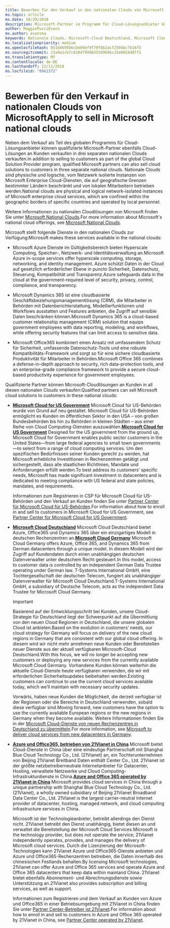 ```yaml
---
title: Bewerben für den Verkauf in den nationalen Clouds von Microsoft | Partner Center
ms.topic: article
ms.date: 10/29/2018
description: Microsoft-Partner im Programm für Cloud-Lösungsanbieter können an Kunden verkaufen, die in unterstützten nationalen Clouds registriert sind.
author: MaggiePucciEvans
ms.author: evansma
keywords: Nationale Clouds, Microsoft-Cloud Deutschland, Microsoft Cloud for US Government, 21Vianet, Microsoft Cloud China
ms.localizationpriority: medium
ms.openlocfilehash: 851b8695b6cb409ef9f70f8b2acf2504bc7b16f5
ms.sourcegitcommit: 13a9a1cb7c810479998353d969bc15e0654d8ff1
ms.translationtype: MT
ms.contentlocale: de-DE
ms.lasthandoff: 12/11/2018
ms.locfileid: "8962372"
---
```

# <a name="apply-to-sell-in-microsoft-national-clouds"></a><span data-ttu-id="5afd8-104">Bewerben für den Verkauf in nationalen Clouds von Microsoft</span><span class="sxs-lookup"><span data-stu-id="5afd8-104">Apply to sell in Microsoft national clouds</span></span>

<span data-ttu-id="5afd8-105">Neben dem Verkauf als Teil des globalen Programms für Cloud-Lösungsanbieter können qualifizierte Microsoft-Partner ebenfalls Cloud-Lösungen an Kunden verkaufen in drei separaten nationalen Clouds verkaufen.</span><span class="sxs-lookup"><span data-stu-id="5afd8-105">In addition to selling to customers as part of the global Cloud Solution Provider program, qualified Microsoft partners can also sell cloud solutions to customers in three separate national clouds.</span></span> <span data-ttu-id="5afd8-106">Nationale Clouds sind physische und logische, vom Netzwerk isolierte Instanzen von Microsoft Enterprise Cloud-Diensten, die auf geografische Grenzen bestimmter Ländern beschränkt und von lokalen Mitarbeitern betrieben werden.</span><span class="sxs-lookup"><span data-stu-id="5afd8-106">National clouds are physical and logical network-isolated instances of Microsoft enterprise cloud services, which are confined within the geographic borders of specific countries and operated by local personnel.</span></span> 

<span data-ttu-id="5afd8-107">Weitere Informationen zu nationalen Cloudlösungen von Microsoft finden Sie unter [Microsoft National Clouds](https://www.microsoft.com/trustcenter/cloudservices/nationalcloud).</span><span class="sxs-lookup"><span data-stu-id="5afd8-107">For more information about Microsoft's national cloud offerings, see [Microsoft National Clouds](https://www.microsoft.com/trustcenter/cloudservices/nationalcloud).</span></span>

<span data-ttu-id="5afd8-108">Microsoft stellt folgende Dienste in den nationalen Clouds zur Verfügung:</span><span class="sxs-lookup"><span data-stu-id="5afd8-108">Microsoft makes these services available in the national clouds:</span></span>

-   <span data-ttu-id="5afd8-109">Microsoft Azure Dienste im Gültigkeitsbereich bieten Hyperscale Computing, Speicher-, Netzwerk- und Identitätsverwaltung an.</span><span class="sxs-lookup"><span data-stu-id="5afd8-109">Microsoft Azure in-scope services offer hyperscale computing, storage, networking, and identity management.</span></span> <span data-ttu-id="5afd8-110">Azure schützt Daten in der Cloud auf gesetzlich erforderlicher Ebene in puncto Sicherheit, Datenschutz, Steuerung, Kompatibilität und Transparenz.</span><span class="sxs-lookup"><span data-stu-id="5afd8-110">Azure safeguards data in the cloud at the government-required level of security, privacy, control, compliance, and transparency.</span></span>

-   <span data-ttu-id="5afd8-111">Microsoft Dynamics 365 ist eine cloudbasierte Geschäftsbeziehungsmanagementlösung (CRM), die Mitarbeiter in Behörden mit Datenberichterstattung, Modellierfunktionen und Workflows ausstatten und Features anbieten, die Zugriff auf sensible Daten beschränken können.</span><span class="sxs-lookup"><span data-stu-id="5afd8-111">Microsoft Dynamics 365 is a cloud-based customer relationship management (CRM) solution that equips government employees with data reporting, modeling, and workflows, while offering security features that can limit access to sensitive data.</span></span>

-   <span data-ttu-id="5afd8-112">Microsoft Office365 kombiniert einen Ansatz mit umfassendem Schutz für Sicherheit, umfassende Datenschutz-Tools und eine robuste Kompatibilitäts-Framework und sorgt so für eine sichere cloudbasierte Produktivität für Mitarbeiter in Behörden.</span><span class="sxs-lookup"><span data-stu-id="5afd8-112">Microsoft Office 365 combines a defense-in-depth approach to security, rich data-protection tools, and an enterprise-grade compliance framework to provide a secure cloud-based productivity experience for government employees.</span></span>

<span data-ttu-id="5afd8-113">Qualifizierte Partner können Microsoft-Cloudlösungen an Kunden in all diesen nationalen Clouds verkaufen:</span><span class="sxs-lookup"><span data-stu-id="5afd8-113">Qualified partners can sell Microsoft cloud solutions to customers in these national clouds:</span></span>

-   <span data-ttu-id="5afd8-114">[**Microsoft Cloud for US Government**](https://www.microsoft.com/trustcenter/cloudservices/nationalcloud#Microsoft_Cloud_for_US) Microsoft Cloud für US-Behörden wurde von Grund auf neu gestaltet. Microsoft Cloud für US-Behörden ermöglicht es Kunden im öffentlichen Sektor in den USA – von großen Bundesbehörden bis hin zu Behörden in kleinen Städten – aus einer Reihe von Cloud Computing-Diensten auszuwählen.</span><span class="sxs-lookup"><span data-stu-id="5afd8-114">[**Microsoft Cloud for US Government**](https://www.microsoft.com/trustcenter/cloudservices/nationalcloud#Microsoft_Cloud_for_US) Designed for the US government from the ground up, Microsoft Cloud for Government enables public sector customers in the United States—from large federal agencies to small town governments—to select from a range of cloud computing services.</span></span> <span data-ttu-id="5afd8-115">Um den spezifischen Bedürfnissen seiner Kunden gerecht zu werden, hat Microsoft erhebliche Investitionen in Rechenzentren getätigt und sichergestellt, dass alle staatlichen Richtlinien, Mandate und Anforderungen erfüllt werden.</span><span class="sxs-lookup"><span data-stu-id="5afd8-115">To best address its customers’ specific needs, Microsoft has made significant investment in datacenters and is dedicated to meeting compliance with US federal and state policies, mandates, and requirements.</span></span> 

    <span data-ttu-id="5afd8-116">Informationen zum Registrieren in CSP für Microsoft Cloud für US-Behörden und den Verkauf an Kunden finden Sie unter [Partner Center für Microsoft Cloud für US-Behörden](partner-center-for-microsoft-us-govt-cloud.md).</span><span class="sxs-lookup"><span data-stu-id="5afd8-116">For information about how to enroll in and sell to customers in Microsoft Cloud for US Government, see [Partner Center for Microsoft Cloud for US Government](partner-center-for-microsoft-us-govt-cloud.md).</span></span>

-   <span data-ttu-id="5afd8-117">[**Microsoft Cloud Deutschland**](https://www.microsoft.com/trustcenter/cloudservices/nationalcloud#Microsoft_Cloud_Germany) Microsoft Cloud Deutschland bietet Azure, Office365 und Dynamics 365 über ein einzigartiges Modell in deutschen Rechenzentren an.</span><span class="sxs-lookup"><span data-stu-id="5afd8-117">[**Microsoft Cloud Germany**](https://www.microsoft.com/trustcenter/cloudservices/nationalcloud#Microsoft_Cloud_Germany) Microsoft Cloud Germany offers Azure, Office 365, and Dynamics 365 from German datacenters through a unique model.</span></span> <span data-ttu-id="5afd8-118">In diesem Modell wird der Zugriff auf Kundendaten durch einen unabhängigen deutschen Datenverwalter unter deutschem Recht gesteuert.</span><span class="sxs-lookup"><span data-stu-id="5afd8-118">In this model, access to customer data is controlled by an independent German Data Trustee operating under German law.</span></span> <span data-ttu-id="5afd8-119">T-Systems International GmbH, eine Tochtergesellschaft der deutschen Telecom, fungiert als unabhängiger Datenverwalter für Microsoft Cloud Deutschland.</span><span class="sxs-lookup"><span data-stu-id="5afd8-119">T-Systems International GmbH, a subsidiary of Deutsche Telecom, acts as the independent Data Trustee for Microsoft Cloud Germany.</span></span> 

    > [!IMPORTANT]  
    > <span data-ttu-id="5afd8-120">Basierend auf der Entwicklungsschritt bei Kunden, unsere Cloud-Strategie für Deutschland liegt der Schwerpunkt auf die Übermittlung von den neuen Cloud Regionen in Deutschland, die unsere globalen Cloud ist anbieten.</span><span class="sxs-lookup"><span data-stu-id="5afd8-120">Based on the evolution in customers’ needs, our cloud strategy for Germany will focus on delivery of the new cloud regions in Germany that are consistent with our global cloud offering.</span></span> <span data-ttu-id="5afd8-121">In diesem wird wir nicht mehr annehmen neue Kunden oder Bereitstellen neuer Dienste aus der aktuell verfügbaren Microsoft-Cloud Deutschland.</span><span class="sxs-lookup"><span data-stu-id="5afd8-121">With this focus, we will no longer be accepting new customers or deploying any new services from the currently available Microsoft Cloud Germany.</span></span> <span data-ttu-id="5afd8-122">Vorhandene Kunden können weiterhin die aktuelle Cloud-Dienste heute verfügbaren verwenden, die wir mit erforderlichen Sicherheitsupdates beibehalten werden.</span><span class="sxs-lookup"><span data-stu-id="5afd8-122">Existing customers can continue to use the current cloud services available today, which we’ll maintain with necessary security updates.</span></span>
    >  
    > <span data-ttu-id="5afd8-123">Vorwärts, haben neue Kunden die Möglichkeit, die derzeit verfügbar ist der Regionen oder die Bereiche in Deutschland verwenden, sobald diese verfügbar sind.</span><span class="sxs-lookup"><span data-stu-id="5afd8-123">Moving forward, new customers have the option to use the currently available European regions or the new regions in Germany when they become available.</span></span> <span data-ttu-id="5afd8-124">Weitere Informationen finden Sie in der [Microsoft Cloud-Dienste von neuen Rechenzentren in Deutschland zu übermitteln](https://news.microsoft.com/europe/2018/08/31/microsoft-to-deliver-cloud-services-from-new-datacentres-in-germany-in-2019-to-meet-evolving-customer-needs/).</span><span class="sxs-lookup"><span data-stu-id="5afd8-124">For more information, see [Microsoft to deliver cloud services from new datacenters in Germany](https://news.microsoft.com/europe/2018/08/31/microsoft-to-deliver-cloud-services-from-new-datacentres-in-germany-in-2019-to-meet-evolving-customer-needs/).</span></span>

    
-   <span data-ttu-id="5afd8-125">[**Azure und Office365, betrieben von 21Vianet in China**](https://www.microsoft.com/trustcenter/cloudservices/nationalcloud#Microsoft_Cloud_for_China) Microsoft bietet Cloud-Dienste in China über eine eindeutige Partnerschaft mit Shanghai Blue Cloud Technology Co., Ltd. (21Vianet) an, ein Tochterunternehmen von Beijing 21Vianet Breitband Daten enthält Center Co., Ltd. 21Vianet ist der größte netzbetreiberneutrale Internetanbieter für Datacenter, Hosting, verwaltete Netzwerke und Cloud Computing-Infrastrukturdienste in China.</span><span class="sxs-lookup"><span data-stu-id="5afd8-125">[**Azure and Office 365 operated by 21Vianet in China**](https://www.microsoft.com/trustcenter/cloudservices/nationalcloud#Microsoft_Cloud_for_China) Microsoft provides cloud services in China through a unique partnership with Shanghai Blue Cloud Technology Co., Ltd. (21Vianet), a wholly owned subsidiary of Beijing 21Vianet Broadband Data Center Co., Ltd. 21Vianet is the largest carrier-neutral Internet provider of datacenter, hosting, managed network, and cloud computing infrastructure services in China.</span></span> 

    <span data-ttu-id="5afd8-126">Microsoft ist der Technologieanbieter, betreibt allerdings den Dienst nicht. 21Vianet betreibt den Dienst unabhängig, bietet diesen an und verwaltet die Bereitstellung der Microsoft Cloud Services.</span><span class="sxs-lookup"><span data-stu-id="5afd8-126">Microsoft is the technology provider, but does not operate the service; 21Vianet independently operates, provides, and manages the delivery of Microsoft cloud services.</span></span> <span data-ttu-id="5afd8-127">Durch die Lizenzierung der Microsoft-Technologien kann 21Vianet Azure und Office365-Dienste anbieten und Azure und Office365-Rechenzentren betreiben, die Daten innerhalb des chinesischen Festlands behalten.</span><span class="sxs-lookup"><span data-stu-id="5afd8-127">By licensing Microsoft technologies, 21Vianet can offer Azure and Office 365 services and operate Azure and Office 365 datacenters that keep data within mainland China.</span></span> <span data-ttu-id="5afd8-128">21Vianet bietet ebenfalls Abonnement- und Abrechnungsdienste sowie Unterstützung an.</span><span class="sxs-lookup"><span data-stu-id="5afd8-128">21Vianet also provides subscription and billing services, as well as support.</span></span>

    <span data-ttu-id="5afd8-129">Informationen zum Registrieren und dem Verkauf an Kunden von Azure und Office365 in einer Betriebsumgebung mit 21Vianet in China finden Sie unter [Partner Center-Betreiber ist 21Vianet](https://msdn.microsoft.com/partner-china/index).</span><span class="sxs-lookup"><span data-stu-id="5afd8-129">For information about how to enroll in and sell to customers in Azure and Office 365 operated by 21Vianet in China, see [Partner Center operated by 21Vianet](https://msdn.microsoft.com/partner-china/index).</span></span> 